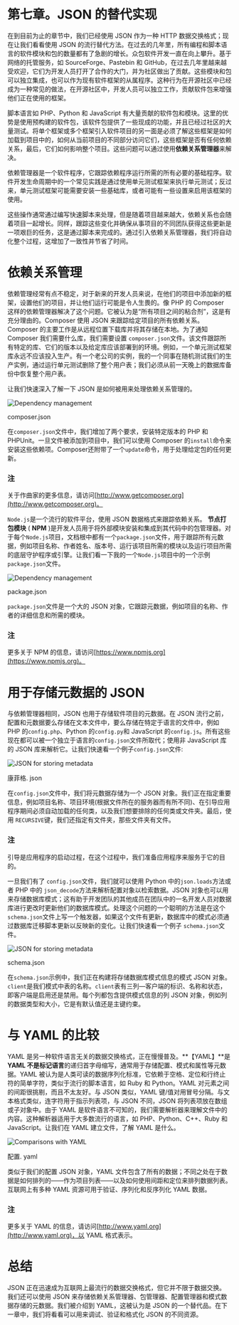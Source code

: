 # 第七章。JSON 的替代实现

在到目前为止的章节中，我们已经使用 JSON 作为一种 HTTP 数据交换格式；现在让我们看看使用 JSON 的流行替代方法。在过去的几年里，所有编程和脚本语言的软件模块和包的数量都有了急剧的增长。众包软件开发一直在向上攀升。基于网络的托管服务，如 SourceForge、Pastebin 和 GitHub，在过去几年里越来越受欢迎，它们为开发人员打开了合作的大门，并为社区做出了贡献。这些模块和包可以独立集成，也可以作为现有软件框架的从属程序。这种行为在开源社区中已经成为一种常见的做法，在开源社区中，开发人员可以独立工作，贡献软件包来增强他们正在使用的框架。

脚本语言如 PHP、Python 和 JavaScript 有大量贡献的软件包和模块。这里的优势是使用预构建的软件包，该软件包提供了一些现成的功能，并且已经过社区的大量测试。将单个框架或多个框架引入软件项目的另一面是必须了解这些框架是如何加载到项目中的，如何从当前项目的不同部分访问它们，这些框架是否有任何依赖关系，最后，它们如何影响整个项目。这些问题可以通过使用**依赖关系管理器**来解决。

依赖管理器是一个软件程序，它跟踪依赖程序运行所需的所有必要的基础程序。软件开发生命周期中的一个常见实践是通过使用单元测试框架来执行单元测试；反过来，单元测试框架可能需要安装一些基础库，或者可能有一些设置来启用该框架的使用。

这些操作通常通过编写快速脚本来处理，但是随着项目越来越大，依赖关系也会随着项目一起增长。同样，跟踪这些变化并确保从事项目的不同团队获得这些更新是一项艰巨的任务，这是通过脚本来完成的。通过引入依赖关系管理器，我们将自动化整个过程，这增加了一致性并节省了时间。

# 依赖关系管理

依赖管理经常有点不稳定，对于新来的开发人员来说，在他们的项目中添加新的框架，设置他们的项目，并让他们运行可能是令人生畏的。像 PHP 的 Composer 这样的依赖管理器解决了这个问题。它被认为是“所有项目之间的粘合剂”，这是有充分理由的。Composer 使用 JSON 来跟踪给定项目的所有依赖关系。Composer 的主要工作是从远程位置下载库并将其存储在本地。为了通知 Composer 我们需要什么库，我们需要设置 `composer.json`文件。该文件跟踪所有特定的库、它们的版本以及给定库应该部署到的环境。例如，一个单元测试框架库永远不应该投入生产。有一个老公司的实例，我的一个同事在随机测试我们的生产实例，通过运行单元测试删除了整个用户表；我们必须从前一天晚上的数据库备份中恢复整个用户表。

让我们快速深入了解一下 JSON 是如何被用来处理依赖关系管理的。

![Dependency management](Images/6034OS_07_01.jpg)

composer.json

在`composer.json`文件中，我们增加了两个要求，安装特定版本的 PHP 和 PHPUnit。一旦文件被添加到项目中，我们可以使用 Composer 的`install`命令来安装这些依赖项。Composer还附带了一个`update`命令，用于处理给定包的任何更新。

### 注

关于作曲家的更多信息，请访问[http://www.getcomposer.org](http://www.getcomposer.org)。

`Node.js`是一个流行的软件平台，使用 JSON 数据格式来跟踪依赖关系。 **节点打包模块** ( **NPM** )是开发人员用于将外部模块安装和集成到其代码中的包管理器。对于每个`Node.js`项目，文档根中都有一个`package.json`文件，用于跟踪所有元数据，例如项目名称、作者姓名、版本号、运行该项目所需的模块以及运行项目所需的底层守护程序或引擎。让我们看一下我的一个`Node.js`项目中的一个示例`package.json`文件。

![Dependency management](Images/6034OS_07_02.jpg)

package.json

`package.json`文件是一个大的 JSON 对象，它跟踪元数据，例如项目的名称、作者的详细信息和所需的模块。

### 注

更多关于 NPM 的信息，请访问[https://www.npmjs.org](https://www.npmjs.org)。

# 用于存储元数据的 JSON

与依赖管理器相同，JSON 也用于存储软件项目的元数据。在 JSON 流行之前，配置和元数据要么存储在文本文件中，要么存储在特定于语言的文件中，例如 PHP 的`config.php`、Python 的`config.py`和 JavaScript 的`config.js`。所有这些现在都可以被一个独立于语言的`config.json`文件所取代；使用非 JavaScript 库的 JSON 库来解析它。让我们快速看一个例子`config.json`文件:

![JSON for storing metadata](Images/6034OS_07_03.jpg)

康菲格. json

在`config.json`文件中，我们将元数据存储为一个 JSON 对象。我们正在指定重要信息，例如项目名称、项目环境(根据文件所在的服务器而有所不同)、在引导应用程序期间必须自动加载的任何类，以及我们想要排除的任何类或文件夹。最后，使用 `RECURSIVE`键，我们还指定有文件夹，那些文件夹有文件。

### 注

引导是应用程序的启动过程，在这个过程中，我们准备应用程序来服务于它的目的。

一旦我们有了 `config.json`文件，我们就可以使用 Python 中的`json.loads`方法或者 PHP 中的 `json_decode`方法来解析配置对象以检索数据。JSON 对象也可以用来存储数据库模式；这有助于开发团队的其他成员在团队中的一名开发人员对数据库进行更改时更新他们的数据库模式。处理这个问题的一个聪明的方法是在这个`schema.json`文件上写一个触发器，如果这个文件有更新，数据库中的模式必须通过数据库迁移脚本更新以反映新的变化。让我们快速看一个例子 `schema.json`文件。

![JSON for storing metadata](Images/6034OS_07_04.jpg)

schema.json

在`schema.json`示例中，我们正在构建将存储数据库模式信息的模式 JSON 对象。`client`是我们模式中表的名称。`client`表有三列—客户端的标识、名称和状态，即客户端是启用还是禁用。每个列都包含提供模式信息的列 JSON 对象，例如列的数据类型和大小，它是有默认值还是主键约束。

# 与 YAML 的比较

YAML 是另一种软件语言无关的数据交换格式，正在慢慢普及。**【YAML】**是 **YAML 不是标记语言**的递归首字母缩写，通常用于存储配置、模式和属性等元数据。YAML 被认为是人类可读的数据序列化标准，它依赖于空格、定位和行终止符的简单字符，类似于流行的脚本语言，如 Ruby 和 Python。YAML 对元素之间的间距很挑剔，而且不太友好。与 JSON 类似，YAML 键/值对用冒号分隔。与文本格式类似，连字符用于指示列表项，与 JSON 不同，JSON 将列表项放在数组或子对象中。由于 YAML 是软件语言不可知的，我们需要解析器来理解文件中的内容。这种解析器适用于大多数流行的语言，如 PHP、Python、C++、Ruby 和 JavaScript。让我们在 YAML 建立文件，了解 YAML 是什么。

![Comparisons with YAML](Images/6034OS_07_05.jpg)

配置. yaml

类似于我们的配置 JSON 对象，YAML 文件包含了所有的数据；不同之处在于数据是如何排列的——作为项目列表——以及如何使用间距和定位来排列数据列表。互联网上有多种 YAML 资源可用于验证、序列化和反序列化 YAML 数据。

### 注

更多关于 YAML 的信息，请访问[http://www.yaml.org](http://www.yaml.org)，以 YAML 格式表示。

# 总结

JSON 正在迅速成为互联网上最流行的数据交换格式，但它并不限于数据交换。我们还可以使用 JSON 来存储依赖关系管理器、包管理器、配置管理器和模式数据存储的元数据。我们被介绍到 YAML，这被认为是 JSON 的一个替代品。在下一章中，我们将看看可以用来调试、验证和格式化 JSON 的不同资源。